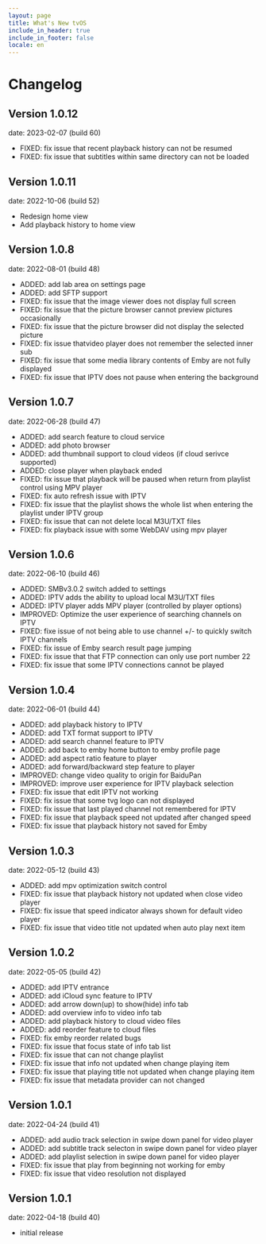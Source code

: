 ```yaml
---
layout: page
title: What's New tvOS
include_in_header: true
include_in_footer: false
locale: en
---
```


# Changelog

## **Version 1.0.12**

date: 2023-02-07 (build 60) 

- FIXED: fix issue that recent playback history can not be resumed
- FIXED: fix issue that subtitles within same directory can not be loaded

## **Version 1.0.11**

date: 2022-10-06 (build 52) 

- Redesign home view
- Add playback history to home view

## **Version 1.0.8**

date: 2022-08-01 (build 48) 

- ADDED: add lab area on settings page
- ADDED: add SFTP support
- FIXED: fix issue that the image viewer does not display full screen
- FIXED: fix issue that the picture browser cannot preview pictures occasionally
- FIXED: fix issue that the picture browser did not display the selected picture
- FIXED: fix issue thatvideo player does not remember the selected inner sub
- FIXED: fix issue that some media library contents of Emby are not fully displayed
- FIXED: fix issue that IPTV does not pause when entering the background

## **Version 1.0.7**

date: 2022-06-28 (build 47) 

- ADDED: add search feature to cloud service
- ADDED: add photo browser
- ADDED: add thumbnail support to cloud videos (if cloud serivce supported)
- ADDED: close player when playback ended
- FIXED: fix issue that playback will be paused when return from playlist control using MPV player
- FIXED: fix auto refresh issue with IPTV
- FIXED: fix issue that the playlist shows the whole list when entering the playlist under IPTV group
- FIXED: fix issue that can not delete local M3U/TXT files
- FIXED: fix playback issue with some WebDAV using mpv player

## **Version 1.0.6**

date: 2022-06-10 (build 46) 

- ADDED: SMBv3.0.2 switch added to settings
- ADDED: IPTV adds the ability to upload local M3U/TXT files
- ADDED: IPTV player adds MPV player (controlled by player options)
- IMPROVED: Optimize the user experience of searching channels on IPTV
- FIXED: fixe issue of not being able to use channel +/- to quickly switch IPTV channels
- FIXED: fix issue of Emby search result page jumping
- FIXED: fix issue that that FTP connection can only use port number 22
- FIXED: fix issue that some IPTV connections cannot be played

## **Version 1.0.4**

date: 2022-06-01 (build 44) 

- ADDED: add playback history to IPTV
- ADDED: add TXT format support to IPTV
- ADDED: add search channel feature to IPTV
- ADDED: add back to emby home button to emby profile page
- ADDED: add aspect ratio feature to player
- ADDED: add forward/backward step feature to player
- IMPROVED: change video quality to origin for BaiduPan
- IMPROVED: improve user experience for IPTV playback selection
- FIXED: fix issue that edit IPTV not working
- FIXED: fix issue that some tvg logo can not displayed
- FIXED: fix issue that last played channel not remembered for IPTV
- FIXED: fix issue that playback speed not updated after changed speed
- FIXED: fix issue that playback history not saved for Emby

## **Version 1.0.3**

date: 2022-05-12 (build 43) 

- ADDED: add mpv optimization switch control
- FIXED: fix issue that playback history not updated when close video player
- FIXED: fix issue that speed indicator always shown for default video player
- FIXED: fix issue that video title not updated when auto play next item


## **Version 1.0.2**

date: 2022-05-05 (build 42) 

- ADDED: add IPTV entrance
- ADDED: add iCloud sync feature to IPTV
- ADDED: add arrow down(up) to show(hide) info tab
- ADDED: add overview info to video info tab
- ADDED: add playback history to cloud video files
- ADDED: add reorder feature to cloud files
- FIXED: fix emby reorder related bugs
- FIXED: fix issue that focus state of info tab list
- FIXED: fix issue that can not change playlist
- FIXED: fix issue that info not updated when change playing item
- FIXED: fix issue that playing title not updated when change playing item
- FIXED: fix issue that metadata provider can not changed

## **Version 1.0.1**

date: 2022-04-24 (build 41) 

- ADDED: add audio track selection in swipe down panel for video player
- ADDED: add subtitle track selecton in swipe down panel for video player
- ADDED: add playlist selection in swipe down panel for video player
- FIXED: fix issue that play from beginning not working for emby
- FIXED: fix issue that video resolution not displayed

## **Version 1.0.1**

date: 2022-04-18 (build 40) 

- initial release